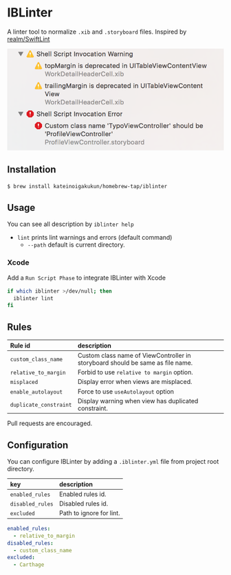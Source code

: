 # IBLinter

A linter tool to normalize `.xib` and `.storyboard` files. Inspired by [realm/SwiftLint](https://github.com/realm/SwiftLint)

![](assets/warning.png)

## Installation

```sh
$ brew install kateinoigakukun/homebrew-tap/iblinter
```

## Usage

You can see all description by `iblinter help`

- `lint` prints lint warnings and errors (default command)
	- `--path` default is current directory.



### Xcode

Add a `Run Script Phase` to integrate IBLinter with Xcode

```sh
if which iblinter >/dev/null; then
  iblinter lint
fi
```


## Rules

| Rule id                | description                                                                    |
|:-----------------------|:-------------------------------------------------------------------------------|
| `custom_class_name`    | Custom class name of ViewController in storyboard should be same as file name. |
| `relative_to_margin`   | Forbid to use `relative to margin` option.                                     |
| `misplaced`            | Display error when views are misplaced.                                        |
| `enable_autolayout`    | Force to use `useAutolayout` option                                            |
| `duplicate_constraint` | Display warning when view has duplicated constraint.                           |


Pull requests are encouraged.


## Configuration

You can configure IBLinter by adding a `.iblinter.yml` file from project root directory.


| key              | description              |
|:-----------------|:-------------------------|
| `enabled_rules`  | Enabled rules id.        |
| `disabled_rules` | Disabled rules id.       |
| `excluded`       | Path to ignore for lint. |


```yaml
enabled_rules:
  - relative_to_margin
disabled_rules:
  - custom_class_name
excluded:
  - Carthage
```

